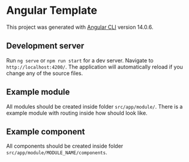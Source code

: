 # Angular Template

This project was generated with [Angular CLI](https://github.com/angular/angular-cli) version 14.0.6.

## Development server

Run `ng serve` or `npm run start` for a dev server. Navigate to `http://localhost:4200/`. The application will automatically reload if you change any of the source files.

## Example module

All modules should be created inside folder `src/app/module/`. There is a example module with routing inside how should look like.

## Example component

All components should be created inside folder `src/app/module/MODULE_NAME/components`.



